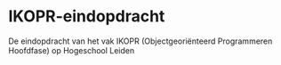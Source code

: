 # IKOPR-eindopdracht
De eindopdracht van het vak IKOPR (Objectgeoriënteerd Programmeren Hoofdfase) op Hogeschool Leiden
